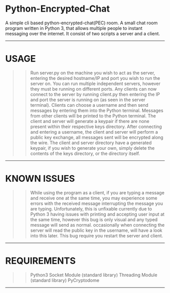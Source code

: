 # Python-Encrypted-Chat

A simple cli based python-encrypted-chat(PEC) room. A small chat room program written in Python 3, that allows multiple people to instant messaging over the internet. It consist of two scripts a server and a client.

__________________________________________________________________________________________________________________________________________________________

# USAGE

>>   Run server.py on the machine you wish to act as the server, entering the desired hostname/IP and port you wish to run the server on. You can run          multiple independent servers, however they must be running on different ports. 
>>   Any clients can now connect to the server by running client.py then entering the IP and port the server is running on (as seen in the server              terminal). Clients can choose a username and then send messages by entering them into the Python terminal. Messages from other clients will be            printed to the Python terminal.
>>   The client and server will generate a keypair if there are none present within their respective keys directory.
>>   After connecting and entering a username, the client and server will perform a public key exchange, all messages sent will be encrypted along the          wire.
>>   The client and server directory have a generated keypair, if you wish to generate your own, simply delete the contents of the keys directory, or the      directory itself.

__________________________________________________________________________________________________________________________________________________________

# KNOWN ISSUES

>>  While using the program as a client, if you are typing a message and receive one at the same time, you may experience some errors with the received       message interrupting the message you are typing. Unfortunately, this is unfixable currently due to Python 3 having issues with printing and accepting     user input at the same time, however this bug is only visual and any typed message will send as normal.
>>  occasionally when connecting the server will read the public key in the username, will have a look into this later. This bug require you restart the       server and client.

__________________________________________________________________________________________________________________________________________________________

# REQUIREMENTS

>>  Python3
>>  Socket Module (standard library)
>>  Threading Module (standard library)
>>  PyCryptodome

__________________________________________________________________________________________________________________________________________________________

